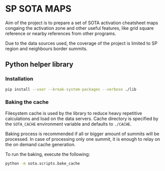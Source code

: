 SP SOTA MAPS
============

Aim of the project is to prepare a set of SOTA activation cheatsheet maps congaing the activation zone and other useful
features, like grid square reference or nearby references from other programs.

Due to the data sources used, the coverage of the project is limited to SP region and neighbours border summits.


Python helper library
---------------------

### Installation

```sh
pip install --user --break-system-packages --verbose ./lib
```

### Baking the cache

Filesystem cache is used by the library to reduce heavy repetitive calculations and load on the data servers.
Cache directory is specified by the `SOTA_CACHE` environment variable and defaults to `./CACHE`.

Baking process is recommended if all or bigger amount of summits will be processed.
In case of processing only one summit, it is enough to relay on the on demand cache generation.

To run the baking, execute the following:

```sh
python -m sota.scripts.bake_cache
```

